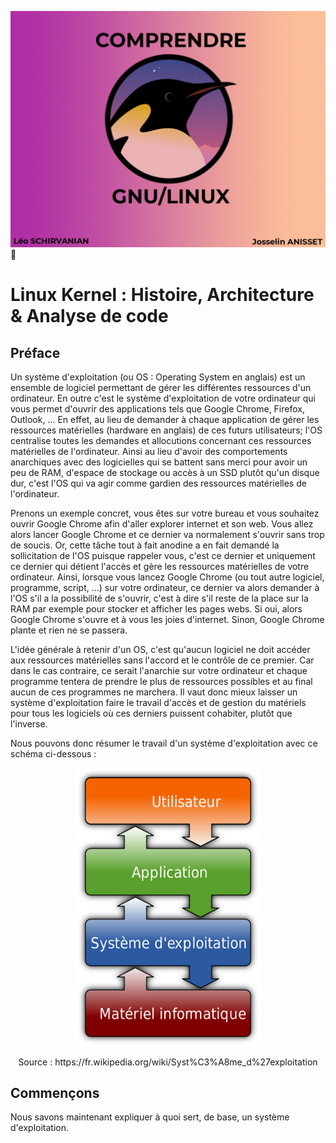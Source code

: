 ![cover](./img/img00.jpg)

# Linux Kernel : Histoire, Architecture & Analyse de code

## Préface

Un système d'exploitation (ou OS : Operating System en anglais) est un ensemble de logiciel permettant de gérer les différentes ressources d'un ordinateur. En outre c'est le système d'exploitation de votre ordinateur qui vous permet d'ouvrir des applications tels que Google Chrome, Firefox, Outlook, ... En effet, au lieu de demander à chaque application de gérer les ressources matérielles (hardware en anglais) de ces futurs utilisateurs; l'OS centralise toutes les demandes et allocutions concernant ces ressources matérielles de l'ordinateur. Ainsi au lieu d'avoir des comportements anarchiques avec des logicielles qui se battent sans merci pour avoir un peu de RAM, d'espace de stockage ou accès à un SSD plutôt qu'un disque dur, c'est l'OS qui va agir comme gardien des ressources matérielles de l'ordinateur.

Prenons un exemple concret, vous êtes sur votre bureau et vous souhaitez ouvrir Google Chrome afin d'aller explorer internet et son web. Vous allez alors lancer Google Chrome et ce dernier va normalement s'ouvrir sans trop de soucis. Or, cette tâche tout à fait anodine a en fait demandé la sollicitation de l'OS puisque rappeler vous, c'est ce dernier et uniquement ce dernier qui détient l'accès et gère les ressources matérielles de votre ordinateur. Ainsi, lorsque vous lancez Google Chrome (ou tout autre logiciel, programme, script, ...) sur votre ordinateur, ce dernier va alors demander à l'OS s'il a la possibilité de s'ouvrir, c'est à dire s'il reste de la place sur la RAM par exemple pour stocker et afficher les pages webs. Si oui, alors Google Chrome s'ouvre et à vous les joies d'internet. Sinon, Google Chrome plante et rien ne se passera.

L'idée générale à retenir d'un OS, c'est qu'aucun logiciel ne doit accéder aux ressources matérielles sans l'accord et le contrôle de ce premier. Car dans le cas contraire, ce serait l'anarchie sur votre ordinateur et chaque programme tentera de prendre le plus de ressources possibles et au final aucun de ces programmes ne marchera. Il vaut donc mieux laisser un système d'exploitation faire le travail d'accès et de gestion du matériels pour tous les logiciels où ces derniers puissent cohabiter, plutôt que l'inverse.

Nous pouvons donc résumer le travail d'un système d'exploitation avec ce schéma ci-dessous :

<p align="center">
  <img src="./img/img2.png" alt="drawing" title="OS" width="300"/>
  <p align="center"> Source : https://fr.wikipedia.org/wiki/Syst%C3%A8me_d%27exploitation </p>
</p>



## Commençons 

Nous savons maintenant expliquer à quoi sert, de base, un système d'exploitation. 
